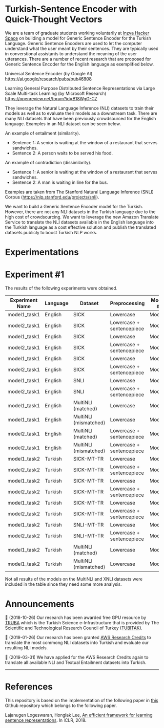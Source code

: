 # Turkish-Sentence Encoder with Quick-Thought Vectors
We are a team of graduate students working voluntarily at [Inzva Hacker Space](https://inzva.com) on building a model for Generic Sentence Encoder for the Turkish Language. Generic Sentence Encoders are used to let the computer understand what the user meant by their sentences. They are typically used in converstional assistants to understand the meaning of the user utterances. There are a number of recent research that are proposed for Generic Sentence Encoder for the English language as exemplified below.  

Universal Sentence Encoder (by Google AI)
https://ai.google/research/pubs/pub46808

Learning General Purpose Distributed Sentence Representations via Large Scale Multi-task Learning (by Microsoft Research)
https://openreview.net/forum?id=B18WgG-CZ

They leverage the Natural Language Inference (NLI) datasets to train their models as well as to evaluate their models as a downstream task. There are many NLI datasets that have been previously crowdsourced for the English language.  Examples in an NLI dataset can be seen below.

An example of entailment (similarity).
- Sentence 1: A senior is waiting at the window of a restaurant that serves sandwiches.
- Sentence 2: A person waits to be served his food.
 
An example of contradiction (dissimilarity).
- Sentence 1: A senior is waiting at the window of a restaurant that serves sandwiches.
- Sentence 2: A man is waiting in line for the bus.

Examples are taken from The Stanford Natural Language Inference (SNLI) Corpus (https://nlp.stanford.edu/projects/snli).

We want to build a Generic Sentence Encoder model for the Turkish. However, there are not any NLI datasets in the Turkish language due to the high cost of crowdsourcing. We want to leverage the new Amazon Translate Service to translate the NLI datasets available in the English language into the Turkish language as a cost effective solution and publish the translated datasets publicly to boost Turkish NLP works. 

# Experimentations

# Experiment #1

The results of the following experiments were obtained.

Experiment Name | Language      | Dataset               | Preprocessing                 |  Model # | Metric    | Value
--------------- | ------------- | --------------------  | ----------------------------- | -------- | --------- | -------------------
model1_task1    | English       | SICK                  |  Lowercase                    | Model1   | Pearson   | 0.8595461496671714
model2_task1    | English       | SICK                  |  Lowercase + sentencepiece    | Model2   | Pearson   | 0.8470309759444442
model1_task1    | English       | SICK                  |  Lowercase                    | Model1   | Spearman  | 0.7906599787429348
model2_task1    | English       | SICK                  |  Lowercase + sentencepiece    | Model2   | Spearman  | 0.7824858836725014
model1_task1    | English       | SICK                  |  Lowercase                    | Model1   | MSE       | 0.2669741153404767
model2_task1    | English       | SICK                  |  Lowercase + sentencepiece    | Model2   | MSE       | 0.28983657549983965
model1_task1    | English       | SNLI                  |  Lowercase                    | Model1   | Accuracy  | 71.32%
model2_task1    | English       | SNLI                  |  Lowercase + sentencepiece    | Model2   | Accuracy  | 69.63%
model1_task1    | English       | MultiNLI (matched)    |  Lowercase                    | Model1   | Accuracy  | 59.69%
model1_task1    | English       | MultiNLI (mismatched) |  Lowercase                    | Model1   | Accuracy  | 60.84%
model2_task1    | English       | MultiNLI (matched)    |  Lowercase + sentencepiece    | Model2   | Accuracy  | 59.04%
model2_task1    | English       | MultiNLI (mismatched) |  Lowercase + sentencepiece    | Model2   | Accuracy  | 60.27%
model1_task2    | Turkish       | SICK-MT-TR            |  Lowercase                    | Model1   | Pearson   | 0.7767414617451377
model2_task2    | Turkish       | SICK-MT-TR            |  Lowercase + sentencepiece    | Model2   | Pearson   | 0.8076206267469718
model1_task2    | Turkish       | SICK-MT-TR            |  Lowercase                    | Model1   | Spearman  | 0.7042856789726142
model2_task2    | Turkish       | SICK-MT-TR            |  Lowercase + sentencepiece    | Model2   | Spearman  | 0.7348411904626335
model1_task2    | Turkish       | SICK-MT-TR            |  Lowercase                    | Model1   | MSE       | 0.40369925427270614
model2_task2    | Turkish       | SICK-MT-TR            |  Lowercase + sentencepiece    | Model2   | MSE       | 0.3561044127205771
model1_task2    | Turkish       | SNLI-MT-TR            |  Lowercase                    | Model1   | Accuracy  | 62.41%
model2_task2    | Turkish       | SNLI-MT-TR            |  Lowercase + sentencepiece    | Model2   | Accuracy  | 64.38%
model1_task2    | Turkish       | MultiNLI (matched)    |  Lowercase                    | Model2   | Accuracy  | 50.84%
model1_task2    | Turkish       | MultiNLI (mismatched) |  Lowercase                    | Model2   | Accuracy  | 51.61%

Not all results of the models on the MultiNLI and XNLI datasets were included in the table since they need some more analysis.

# Announcements

:hatching_chick: (2018-10-26) Our research has been awarded free GPU resource by [TRUBA](https://www.truba.gov.tr)  which is the Turkish Science e-Infrastructure that is provided by The Scientific and Technological Research Council of Turkey ([TUBITAK](https://www.tubitak.gov.tr/en)).

:hatching_chick: (2019-01-26) Our research has been granted [AWS Research Credits](https://twitter.com/ebudur/status/1090301816183685120)   to translate the most commong NLI datasets into Turkish and evaluate our resulting NLI models.

:dart: (2019-03-31) We have applied for the AWS Research Credits again to translate all available NLI and Textual Entailment datasets into Turkish.

- - - -

# References
This repository is based on the implementation of the following paper in [this](https://github.com/lajanugen/S2V) Github repository which belongs to the following paper.

Lajanugen Logeswaran, Honglak Lee, 
[An efficient framework for learning sentence representations](https://arxiv.org/pdf/1803.02893.pdf). In ICLR, 2018.
